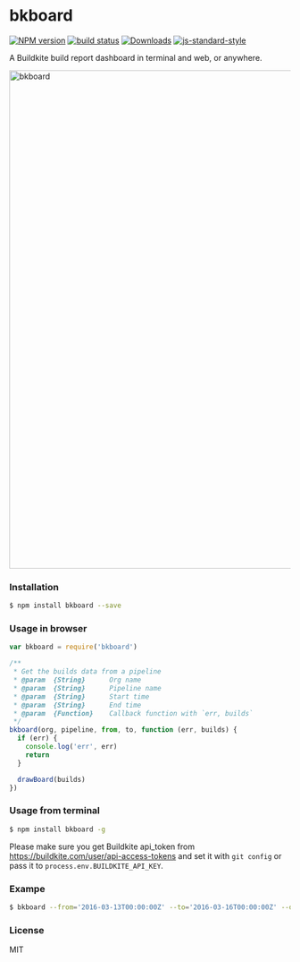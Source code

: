 bkboard
=======

[![NPM version][npm-image]][npm-url]
[![build status][travis-image]][travis-url]
[![Downloads][downloads-image]][downloads-url]
[![js-standard-style][standard-image]][standard-url]

A Buildkite build report dashboard in terminal and web, or anywhere.

<img width="890" alt="bkboard" src="https://cloud.githubusercontent.com/assets/1183541/13878389/1cb3792c-ed65-11e5-9e8f-b3c69a70f78c.png">

### Installation

```sh
$ npm install bkboard --save
```

### Usage in browser

```JavaScript
var bkboard = require('bkboard')

/**
 * Get the builds data from a pipeline
 * @param  {String}      Org name
 * @param  {String}      Pipeline name
 * @param  {String}      Start time
 * @param  {String}      End time
 * @param  {Function}    Callback function with `err, builds`
 */
bkboard(org, pipeline, from, to, function (err, builds) {
  if (err) {
    console.log('err', err)
    return
  }

  drawBoard(builds)
})
```

### Usage from terminal

```sh
$ npm install bkboard -g
```

Please make sure you get Buildkite api_token from https://buildkite.com/user/api-access-tokens and set it with `git config` or pass it to `process.env.BUILDKITE_API_KEY`.

### Exampe

```sh
$ bkboard --from='2016-03-13T00:00:00Z' --to='2016-03-16T00:00:00Z' --org='$ORG' --pipeline='$PIPELINE'
```

### License

MIT

[npm-image]: https://img.shields.io/npm/v/bkboard.svg?style=flat-square
[npm-url]: https://npmjs.org/package/bkboard
[travis-image]: https://img.shields.io/travis/fraserxu/bkboard/master.svg?style=flat-square
[travis-url]: https://travis-ci.org/fraserxu/bkboard
[downloads-image]: http://img.shields.io/npm/dm/bkboard.svg?style=flat-square
[downloads-url]: https://npmjs.org/package/bkboard
[standard-image]: https://img.shields.io/badge/code%20style-standard-brightgreen.svg?style=flat-square
[standard-url]: https://github.com/feross/standard
